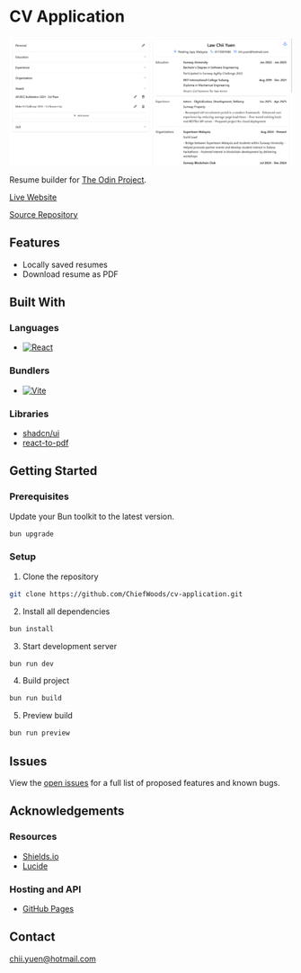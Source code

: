 # CV Application

![Preview](preview.png)

Resume builder for [The Odin Project](https://www.theodinproject.com/).

[Live Website](https://chiefwoods.github.io/cv-application/)

[Source Repository](https://github.com/ChiefWoods/cv-application)

## Features

- Locally saved resumes
- Download resume as PDF

## Built With

### Languages

- [![React](https://img.shields.io/badge/React-23272f?style=for-the-badge&logo=react&logoColor=#58c4dc)](https://react.dev/)

### Bundlers

- [![Vite](https://img.shields.io/badge/vite-fedd3a?style=for-the-badge&logo=vite)](https://vite.dev/)

### Libraries

- [shadcn/ui](https://ui.shadcn.com/)
- [react-to-pdf](https://github.com/ivmarcos/react-to-pdf)

## Getting Started

### Prerequisites

Update your Bun toolkit to the latest version.

```bash
bun upgrade
```

### Setup

1. Clone the repository

```bash
git clone https://github.com/ChiefWoods/cv-application.git
```

2. Install all dependencies

```bash
bun install
```

3. Start development server

```bash
bun run dev
```

4. Build project

```bash
bun run build
```

5. Preview build

```bash
bun run preview
```

## Issues

View the [open issues](https://github.com/ChiefWoods/cv-application/issues) for a full list of proposed features and known bugs.

## Acknowledgements

### Resources

- [Shields.io](https://shields.io/)
- [Lucide](https://lucide.dev/)

### Hosting and API

- [GitHub Pages](https://pages.github.com/)

## Contact

[chii.yuen@hotmail.com](mailto:chii.yuen@hotmail.com)
